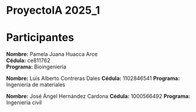 # ProyectoIA 2025_1


# Participantes

**Nombre:** Pamela Juana Huacca Arce  
**Cédula:** ce811762  
**Programa:** Bioingeniería

**Nombre:**  Luis Alberto Contreras Dales
**Cédula:**  1102846541
**Programa:**  Ingeniería de materiales


**Nombre:**  José Ángel Hernández Cardona 
**Cédula:**  1000566492
**Programa:**  Ingeniería civil

